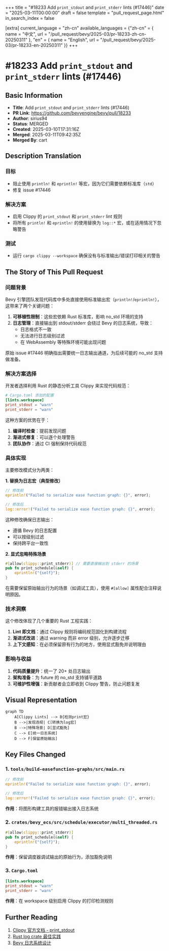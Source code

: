 +++
title = "#18233 Add `print_stdout` and `print_stderr` lints (#17446)"
date = "2025-03-11T00:00:00"
draft = false
template = "pull_request_page.html"
in_search_index = false

[extra]
current_language = "zh-cn"
available_languages = {"zh-cn" = { name = "中文", url = "/pull_request/bevy/2025-03/pr-18233-zh-cn-20250311" }, "en" = { name = "English", url = "/pull_request/bevy/2025-03/pr-18233-en-20250311" }}
+++

# #18233 Add `print_stdout` and `print_stderr` lints (#17446)

## Basic Information
- **Title**: Add `print_stdout` and `print_stderr` lints (#17446)
- **PR Link**: https://github.com/bevyengine/bevy/pull/18233
- **Author**: sirius94
- **Status**: MERGED
- **Created**: 2025-03-10T17:31:16Z
- **Merged**: 2025-03-11T09:42:35Z
- **Merged By**: cart

## Description Translation
### 目标
- 阻止使用 `println!` 和 `eprintln!` 等宏，因为它们需要依赖标准库（`std`）
- 修复 issue #17446

### 解决方案
- 启用 Clippy 的 `print_stdout` 和 `print_stderr` lint 规则
- 将所有 `println!` 和 `eprintln!` 的使用替换为 `log::*` 宏，或在适用情况下忽略警告

### 测试
- 运行 `cargo clippy --workspace` 确保没有与标准输出/错误打印相关的警告

## The Story of This Pull Request

### 问题背景
Bevy 引擎团队发现代码库中多处直接使用标准输出宏（`println!`/`eprintln!`），这带来了两个关键问题：
1. **可移植性限制**：这些宏依赖 Rust 标准库，影响 no_std 环境的支持
2. **日志管理**：直接输出到 stdout/stderr 会绕过 Bevy 的日志系统，导致：
   - 日志格式不一致
   - 无法进行日志级别过滤
   - 在 WebAssembly 等特殊环境可能出现问题

原始 issue #17446 明确指出需要统一日志输出通道，为后续可能的 no_std 支持做准备。

### 解决方案选择
开发者选择利用 Rust 的静态分析工具 Clippy 来实现代码规范：
```toml
# Cargo.toml 添加的配置
[lints.workspace]
print_stdout = "warn"
print_stderr = "warn"
```
这种方案的优势在于：
1. **编译时检查**：提前发现问题
2. **渐进式修复**：可以逐个处理警告
3. **团队协作**：通过 CI 强制保持代码规范

### 具体实现
主要修改模式分为两类：

**1. 替换为日志宏（典型修改）**
```rust
// 修改前
eprintln!("Failed to serialize ease function graph: {}", error);

// 修改后
log::error!("Failed to serialize ease function graph: {}", error);
```
这种修改确保日志输出：
- 遵循 Bevy 的日志配置
- 可以按级别过滤
- 保持跨平台一致性

**2. 显式忽略特殊场景**
```rust
#[allow(clippy::print_stderr)] // 需要直接输出到 stderr 的场景
pub fn print_schedule(&self) {
    eprintln!("{self}");
}
```
在需要保留原始输出行为的场景（如调试工具），使用 `#[allow]` 属性配合注释说明原因。

### 技术洞察
这个修改体现了几个重要的 Rust 工程实践：
1. **Lint 即文档**：通过 Clippy 规则将编码规范固化到构建流程
2. **渐进式改进**：通过 warning 而非 error 级别，允许逐步迁移
3. **上下文感知**：在必须保留原有行为的地方，使用显式豁免并说明理由

### 影响与收益
1. **代码质量提升**：统一了 20+ 处日志输出
2. **架构准备**：为 future 的 no_std 支持铺平道路
3. **可维护性增强**：新贡献者会立即收到 Clippy 警告，防止问题复发

## Visual Representation

```mermaid
graph TD
    A[Clippy Lints] --> B{检测print宏}
    B -->|发现违规| C[转换为log宏]
    B -->|特殊场景| D[显式豁免]
    C --> E[统一日志系统]
    D --> F[保留原始输出]
```

## Key Files Changed

### 1. `tools/build-easefunction-graphs/src/main.rs`
```rust
// 修改前
eprintln!("Failed to serialize ease function graph: {}", error);

// 修改后
log::error!("Failed to serialize ease function graph: {}", error);
```
**作用**：将图形构建工具的报错输出接入日志系统

### 2. `crates/bevy_ecs/src/schedule/executor/multi_threaded.rs`
```rust
#[allow(clippy::print_stderr)]
pub fn print_schedule(&self) {
    eprintln!("{self}");
}
```
**作用**：保留调度器调试输出的原始行为，添加豁免说明

### 3. `Cargo.toml`
```toml
[lints.workspace]
print_stdout = "warn"
print_stderr = "warn"
```
**作用**：在 workspace 级别启用 Clippy 的打印检测规则

## Further Reading
1. [Clippy 官方文档 - print_stdout](https://doc.rust-lang.org/clippy/lints/print_stdout.html)
2. [Rust log crate 最佳实践](https://docs.rs/log/latest/log/)
3. [Bevy 日志系统设计](https://bevyengine.org/learn/book/logging/)